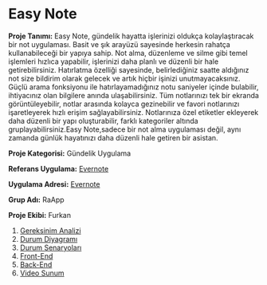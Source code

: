 # Easy Note

**Proje Tanımı:** 
Easy Note, gündelik hayatta işlerinizi oldukça kolaylaştıracak bir not uygulaması. Basit ve şık arayüzü sayesinde herkesin rahatça kullanabileceği bir yapıya sahip. Not alma, düzenleme ve silme gibi temel işlemleri hızlıca yapabilir, işlerinizi daha planlı ve düzenli bir hale getirebilirsiniz.
Hatırlatma özelliği sayesinde, belirlediğiniz saatte aldığınız not size bildirim olarak gelecek ve artık hiçbir işinizi unutmayacaksınız. Güçlü arama fonksiyonu ile hatırlayamadığınız notu saniyeler içinde bulabilir, ihtiyacınız olan bilgilere anında ulaşabilirsiniz. Tüm notlarınızı tek bir ekranda görüntüleyebilir, notlar arasında kolayca gezinebilir ve favori notlarınızı işaretleyerek hızlı erişim sağlayabilirsiniz.
Notlarınıza özel etiketler ekleyerek daha düzenli bir yapı oluşturabilir, farklı kategoriler altında gruplayabilirsiniz.Easy Note,sadece bir not alma uygulaması değil, aynı zamanda günlük hayatınızı daha düzenli hale getiren bir asistan.

**Proje Kategorisi:** Gündelik Uygulama

**Referans Uygulama:** [Evernote](https://evernote.com)

**Uygulama Adresi:** [Evernote](https://evernote.com)

**Grup Adı:** RaApp

**Proje Ekibi:** Furkan
1. [Gereksinim Analizi](Gereksinim-Analizi.md)
2. [Durum Diyagramı](Durum-Diyagramı.md)
3. [Durum Senaryoları](Durum-Senaryoları.md)
4. [Front-End](Front-End.md)
5. [Back-End](Back-End.md)
6. [Video Sunum](Sunum.md)

